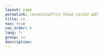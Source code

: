 ```yaml
---
layout: page
permalink: /assets/pdf/cv_thuot_victor.pdf
title: cv 
nav: true
nav_order: 6
lang: fr
group: cv
description:
---
```

